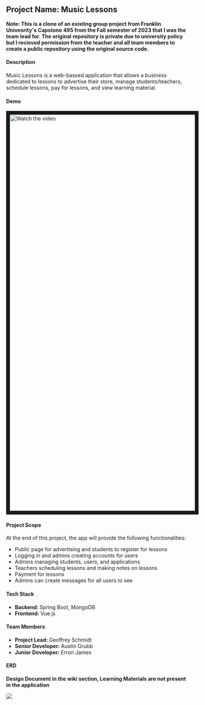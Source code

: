 <h2>Project Name: Music Lessons</h2>

<p><b>Note: This is a clone of an existing group project from Franklin Univesrity's Capstone 495 from the Fall semester of 2023 that I was the team lead for. The original repository is private due to university policy but I recieved permission from the teacher and all team members to create a public repository using the original source code. </b></p>



<h4>Description</h4>  
<p>
Music Lessons is a web-bassed application that allows a business dedicated to lessons to advertise their store, manage students/teachers, schedule lessons, pay for lessons, and view learning material.
</p>

<h4>Demo</h4>
<a href="https://youtu.be/XOAhD7ScdEo">
	<img src="http://img.youtube.com/vi/XOAhD7ScdEo/mqdefault.jpg" alt="Watch the video" width="1920" height="1080" border="10" />
</a>

<h4>Project Scope </h4>
<p>At the end of this project, the app will provide the following functionalities: <br/ >
<ul>
	<li>Public page for advertising and students to register for lessons</li>
	<li>Logging in and admins creating accounts for users</li>
	<li>Admins managing students, users, and applications</li>  
	<li>Teachers scheduling lessons and making notes on lessons</li>
	<li>Payment for lessons</li>
  <li>Admins can create messages for all users to see</li>
</ul>
</p>

<h4>Tech Stack</h4>
<ul>
	<li><b>Backend: </b>Spring Boot, MongoDB</li>
	<li><b>Frontend: </b>Vue.js</li>
</ul>

<h4>Team Members</h4>
<ul>
	<li><b>Project Lead: </b> Geoffrey Schmidt</li>
	<li><b>Senior Developer: </b>Austin Grubb </li>
	<li><b>Junior Developer: </b>Erron James </li>
	</ul>

<h4>ERD</h4>
<p><b>Design Document in the wiki section, Learning Materials are not present in the application</b></p>
<img src=https://github.com/Mcbalsa/Music-Lessons/assets/93947154/a6ef7621-2507-44d0-9505-f06adac7dfb4</img>
